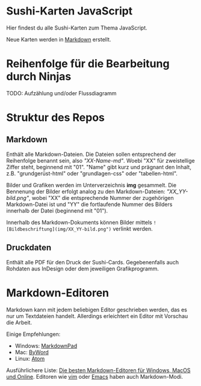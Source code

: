 # Sushi-Karten JavaScript

Hier findest du alle Sushi-Karten zum Thema JavaScript.

Neue Karten werden in [Markdown](https://github.com/adam-p/markdown-here/wiki/Markdown-Cheatsheet) erstellt.

# Reihenfolge für die Bearbeitung durch Ninjas

TODO: Aufzählung und/oder Flussdiagramm

# Struktur des Repos
## Markdown
Enthält alle Markdown-Dateien. Die Dateien sollen entsprechend der Reihenfolge benannt sein, also *"XX-Name-md"*. Woebi "XX" für zweistellige Ziffer steht, beginnend mit "01". "Name" gibt kurz und prägnant den Inhalt, z.B. "grundgerüst-html" oder "grundlagen-css" oder "tabellen-html".

Bilder und Grafiken werden im Unterverzeichnis **img** gesammelt. Die Bennenung der Bilder erfolgt analog zu den Markdown-Dateien: *"XX_YY-bild.png"*, wobei "XX" die entsprechende Nummer der zugehörigen Markdown-Datei ist und "YY" die fortlaufende Nummer des Bilders innerhalb der Datei (beginnend mit "01").

Innerhalb des Markdown-Dokuments können Bilder mittels `![Bildbeschriftung](img/XX_YY-bild.png")` verlinkt werden.

## Druckdaten

Enthält alle PDF für den Druck der Sushi-Cards. Gegebenenfalls auch Rohdaten aus InDesign oder dem jeweiligen Grafikprogramm.

# Markdown-Editoren

Markdown kann mit jedem beliebigen Editor geschrieben werden, das es nur um Textdateien handelt. Allerdings erleichtert ein Editor mit Vorschau die Arbeit.

Einige Empfehlungen:
- Windows: [MarkdownPad](http://markdownpad.com/)
- Mac: [ByWord](https://bywordapp.com/)
- Linux: [Atom](https://atom.io/)

Ausführlichere Liste: [Die besten Markdown-Editoren für Windows, MacOS und Online](http://injelea-blog.de/die-besten-markdown-editoren-fuer-windows-macos-und-online/). Editoren wie [vim](http://www.vim.org/) oder [Emacs](https://www.gnu.org/software/emacs/) haben auch Markdown-Modi.
